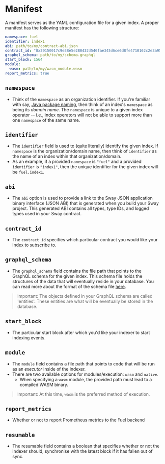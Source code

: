 # Manifest

A manifest serves as the YAML configuration file for a given index. A proper manifest has the following structure:

```yaml
namespace: fuel
identifier: index1
abi: path/to/my/contract-abi.json
contract_id: "0x39150017c9e38e5e280432d546fae345d6ce6d8fe4710162c2e3a95a6faff051"
graphql_schema: path/to/my/schema.graphql
start_block: 1564
module:
  wasm: path/to/my/wasm_module.wasm
report_metrics: true
```

## `namespace`

- Think of the `namespace` as an organization identifier. If you're familiar with say, [Java package naming](https://stackoverflow.com/questions/6247849/java-package-naming), then think of an index's `namespace` as being its _domain name_. The `namespace` is unique to a given index operator -- i.e., index operators will not be able to support more than one `namespace` of the same name.

## `identifier`

- The `identifier` field is used to (quite literally) identify the given index. If `namespace` is the organization/domain name, then think of `identifier` as the name of an index within that organization/domain.
- As an example, if a provided `namespace` is `"fuel"` and a provided `identifier` is `"index1"`, then the unique identifier for the given index will be `fuel.index1`.

## `abi`

- The `abi` option is used to provide a link to the Sway JSON application binary interface (JSON ABI) that is generated when you build your Sway project. This generated ABI contains all types, type IDs, and logged types used in your Sway contract.

## `contract_id`

- The `contract_id` specifies which particular contract you would like your index to subscribe to.

## `graphql_schema`

- The `graphql_schema` field contains the file path that points to the GraphQL schema for the given index. This schema file holds the structures of the data that will eventually reside in your database. You can read more about the format of the schema file [here](schema.md).

> Important: The objects defined in your GraphQL schema are called 'entities'. These entities are what will be eventually be stored in the database.

## `start_block`

- The particular start block after which you'd like your indexer to start indexing events.

## `module`

- The `module` field contains a file path that points to code that will be run as an _executor_ inside of the indexer.
- There are two available options for modules/execution: `wasm` and `native`.
  - When specifying a `wasm` module, the provided path must lead to a compiled WASM binary.

> Important: At this time, `wasm` is the preferred method of execution.

## `report_metrics`

- Whether or not to report Prometheus metrics to the Fuel backend

## `resumable`

- The resumable field contains a boolean that specifies whether or not the indexer should, synchronise
with the latest block if it has fallen out of sync. 

